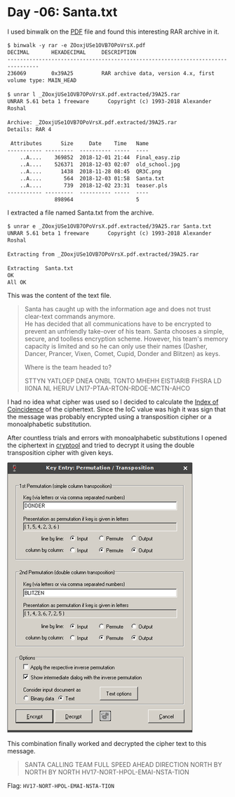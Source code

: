 # Day -06: Santa.txt

I used binwalk on the [PDF](../day-10/files/ZOoxjUSe1OVB7OPoVrsX.pdf) file and found this interesting RAR archive in it.

```
$ binwalk -y rar -e ZOoxjUSe1OVB7OPoVrsX.pdf 
DECIMAL       HEXADECIMAL     DESCRIPTION
--------------------------------------------------------------------------------
236069        0x39A25         RAR archive data, version 4.x, first volume type: MAIN_HEAD

$ unrar l _ZOoxjUSe1OVB7OPoVrsX.pdf.extracted/39A25.rar 
UNRAR 5.61 beta 1 freeware      Copyright (c) 1993-2018 Alexander Roshal

Archive: _ZOoxjUSe1OVB7OPoVrsX.pdf.extracted/39A25.rar
Details: RAR 4

 Attributes      Size     Date    Time   Name
----------- ---------  ---------- -----  ----
    ..A....    369852  2018-12-01 21:44  Final_easy.zip
    ..A....    526371  2018-12-03 02:07  old_school.jpg
    ..A....      1438  2018-11-28 08:45  QR3C.png
    ..A....       564  2018-12-03 01:58  Santa.txt
    ..A....       739  2018-12-02 23:31  teaser.pls
----------- ---------  ---------- -----  ----
               898964                    5
```

I extracted a file named Santa.txt from the archive.

```
$ unrar e _ZOoxjUSe1OVB7OPoVrsX.pdf.extracted/39A25.rar Santa.txt
UNRAR 5.61 beta 1 freeware      Copyright (c) 1993-2018 Alexander Roshal

Extracting from _ZOoxjUSe1OVB7OPoVrsX.pdf.extracted/39A25.rar

Extracting  Santa.txt                                                 OK 
All OK
```

This was the content of the text file.

> Santa has caught up with the information age and does not trust
> clear-text commands anymore.  
> He has decided that all communications
> have to be encrypted to prevent an unfriendly take-over of his team.
> Santa chooses a simple, secure, and toolless encryption scheme.
> However, his team's memory capacity is limited and so he can only use
> their names (Dasher, Dancer, Prancer, Vixen, Comet, Cupid, Donder and
> Blitzen) as keys.
>  
> Where is the team headed to?
> 
> STTYN YATLOEP DNEA ONBL TGNTO MHEHH EISTIARIB FHSRA LD IIONA NL HERUV LN17-PTAA-RTON-RDOE-MCTN-AHCO

I had no idea what cipher was used so I decided to calculate the [Index of Coincidence](https://www.dcode.fr/index-coincidence) of the ciphertext. Since the IoC value was high it was sign that the message was probably encrypted using a transposition cipher or a monoalphabetic substitution.

After countless trials and errors with monoalphabetic substitutions I opened the ciphertext in [cryptool](https://www.cryptool.org/en/) and tried to decrypt it using the double transposition cipher with given keys.

![cryptool.png](files/cryptool.png "cryptool")
 
This combination finally worked and decrypted the cipher text to this message.
 
> SANTA CALLING TEAM FULL SPEED AHEAD DIRECTION NORTH BY NORTH BY NORTH HV17-NORT-HPOL-EMAI-NSTA-TION

Flag: `HV17-NORT-HPOL-EMAI-NSTA-TION`
